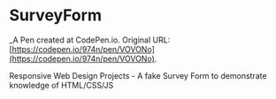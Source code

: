 # SurveyForm
 _A Pen created at CodePen.io. Original URL: [https://codepen.io/974n/pen/VOVONo](https://codepen.io/974n/pen/VOVONo).

 Responsive Web Design Projects - A fake Survey Form to demonstrate knowledge of HTML/CSS/JS